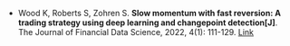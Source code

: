 * Wood K, Roberts S, Zohren S. <b>Slow momentum with fast reversion: A trading strategy using deep learning and changepoint detection[J]</b>. The Journal of Financial Data Science, 2022, 4(1): 111-129. [Link](https://jfds.pm-research.com/content/4/1/111.abstract)
